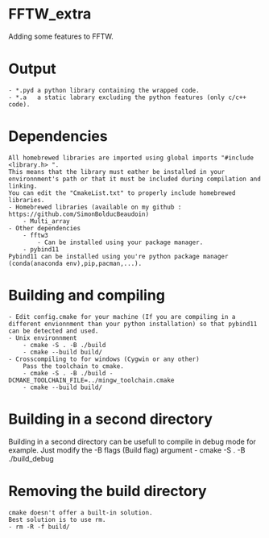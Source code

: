 # FFTW_extra
Adding some features to FFTW.

# Output
    - *.pyd a python library containing the wrapped code.
    - *.a   a static labrary excluding the python features (only c/c++ code).
    
# Dependencies
    All homebrewed libraries are imported using global imports "#include <library.h> ".
    This means that the library must eather be installed in your environnment's path or that it must be included during compilation and linking. 
    You can edit the "CmakeList.txt" to properly include homebrewed libraries.
    - Homebrewed libraries (available on my github : https://github.com/SimonBolducBeaudoin)
        - Multi_array
    - Other dependencies
        - fftw3
            - Can be installed using your package manager.
        - pybind11
    Pybind11 can be installed using you're python package manager (conda(anaconda env),pip,pacman,...).
    
# Building and compiling
    - Edit config.cmake for your machine (If you are compiling in a different envionnment than your python installation) so that pybind11 can be detected and used.
    - Unix environnment
        - cmake -S . -B ./build
        - cmake --build build/
    - Crosscompiling to for windows (Cygwin or any other)
        Pass the toolchain to cmake.
        - cmake -S . -B ./build -DCMAKE_TOOLCHAIN_FILE=../mingw_toolchain.cmake
        - cmake --build build/

# Building in a second directory
Building in a second directory can be usefull to compile in debug mode for example.
Just modify the -B flags (Build flag) argument 
    - cmake -S . -B ./build_debug
    
# Removing the build directory
    cmake doesn't offer a built-in solution. 
    Best solution is to use rm.
    - rm -R -f build/